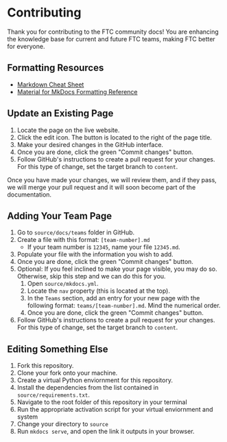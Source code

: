 # Contributing

Thank you for contributing to the FTC community docs! You are enhancing the knowledge base for current and future FTC teams, making FTC better for everyone.

## Formatting Resources

- [Markdown Cheat Sheet](https://www.markdownguide.org/cheat-sheet/)
- [Material for MkDocs Formatting Reference](https://squidfunk.github.io/mkdocs-material/reference/)

## Update an Existing Page

1. Locate the page on the live website.
2. Click the edit icon. The button is located to the right of the page title.
3. Make your desired changes in the GitHub interface.
4. Once you are done, click the green "Commit changes" button.
5. Follow GitHub's instructions to create a pull request for your changes. For this type of change, set the target branch to `content`.

Once you have made your changes, we will review them, and if they pass, we will merge your pull request and it will soon become part of the documentation.

## Adding Your Team Page

1. Go to `source/docs/teams` folder in GitHub.
2. Create a file with this format: `[team-number].md`
   - If your team number is `12345`, name your file `12345.md`.
3. Populate your file with the information you wish to add.
4. Once you are done, click the green "Commit changes" button.
5. Optional: If you feel inclined to make your page visible, you may do so. Otherwise, skip this step and we can do this for you.
   1. Open `source/mkdocs.yml`.
   2. Locate the `nav` property (this is located at the top).
   3. In the `Teams` section, add an entry for your new page with the following format: `teams/[team-number].md`. Mind the numerical order.
   4. Once you are done, click the green "Commit changes" button.
6. Follow GitHub's instructions to create a pull request for your changes. For this type of change, set the target branch to `content`.

## Editing Something Else

1. Fork this repository.
2. Clone your fork onto your machine.
3. Create a virtual Python enviornment for this repository.
4. Install the dependencies from the list contained in `source/requirements.txt`.
5. Navigate to the root folder of this repository in your terminal
6. Run the appropriate activation script for your virtual enviornment and system
7. Change your directory to `source`
8. Run `mkdocs serve`, and open the link it outputs in your browser.
